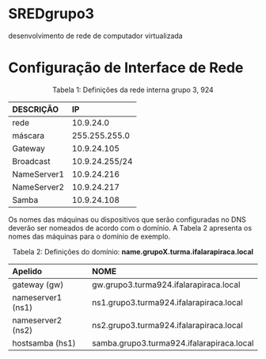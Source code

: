 # SREDgrupo3

desenvolvimento de rede de computador virtualizada 

# Configuração de Interface de Rede


<p><center> Tabela 1: Definições da rede interna grupo 3, 924</center></p>

| DESCRIÇÃO   | IP             |
|:------------|:---------------|
| rede        | 10.9.24.0      |
| máscara     | 255.255.255.0  |
| Gateway     | 10.9.24.105    |
| Broadcast   | 10.9.24.255/24 |
| NameServer1 | 10.9.24.216    |
| NameServer2 | 10.9.24.217    |
| Samba       | 10.9.24.108    |



Os nomes das máquinas ou dispositivos que serão configuradas no DNS deverão ser nomeados de acordo com o domínio. A Tabela 2 apresenta os nomes das máquinas para o domínio de exemplo.

<p><center> Tabela 2: Definições do domínio: <b>name.grupoX.turma.ifalarapiraca.local</b></center></p>

|      Apelido      |               NOME               |
|:------------------|:---------------------------------|
| gateway (gw)      | gw.grupo3.turma924.ifalarapiraca.local    |
| nameserver1 (ns1) | ns1.grupo3.turma924.ifalarapiraca.local   |
| nameserver2 (ns2) | ns2.grupo3.turma924.ifalarapiraca.local   |
| hostsamba   (hs1) | samba.grupo3.turma924.ifalarapiraca.local |


